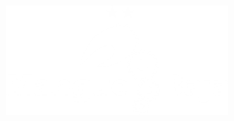 <div align="center">
  <img src="https://github.com/Mangue-Baja/Mangue-Baja/blob/main/MangueBajaLogo.png">
</div>
